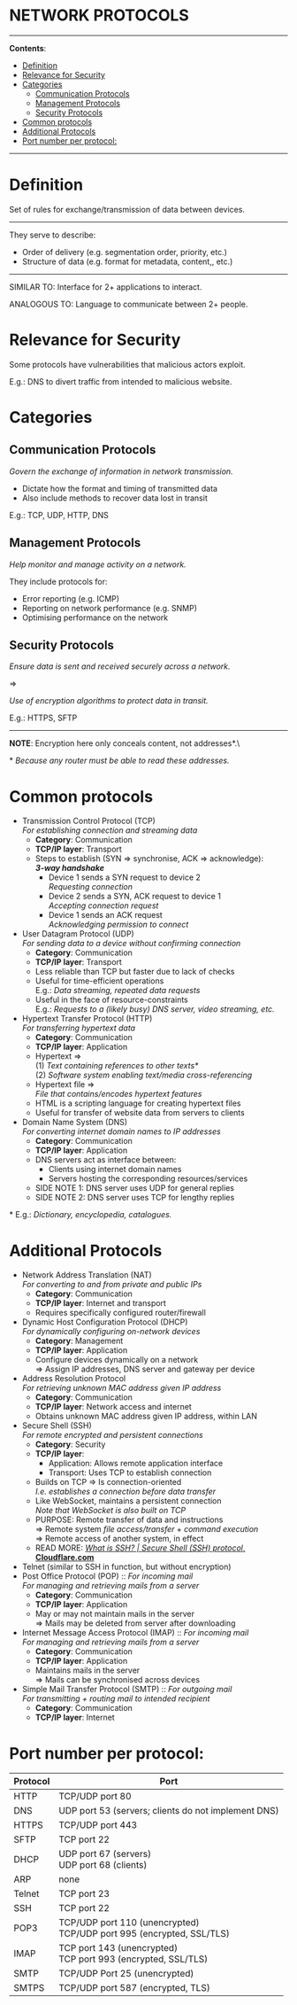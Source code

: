 <h1>NETWORK PROTOCOLS</h1>

---

**Contents**:

- [Definition](#definition)
- [Relevance for Security](#relevance-for-security)
- [Categories](#categories)
  - [Communication Protocols](#communication-protocols)
  - [Management Protocols](#management-protocols)
  - [Security Protocols](#security-protocols)
- [Common protocols](#common-protocols)
- [Additional Protocols](#additional-protocols)
- [Port number per protocol:](#port-number-per-protocol)

---

# Definition
Set of rules for exchange/transmission of data between devices.

---

They serve to describe:

- Order of delivery (e.g. segmentation order, priority, etc.)
- Structure of data (e.g. format for metadata, content,, etc.)

---

SIMILAR TO: Interface for 2+ applications to interact.

ANALOGOUS TO: Language to communicate between 2+ people.

# Relevance for Security
Some protocols have vulnerabilities that malicious actors exploit.

E.g.: DNS to divert traffic from intended to malicious website.

# Categories
## Communication Protocols
_Govern the exchange of information in network transmission._

- Dictate how the format and timing of transmitted data
- Also include methods to recover data lost in transit

E.g.: TCP, UDP, HTTP, DNS

## Management Protocols
_Help monitor and manage activity on a network._

They include protocols for:

- Error reporting (e.g. ICMP)
- Reporting on network performance (e.g. SNMP)
- Optimising performance on the network

## Security Protocols
_Ensure data is sent and received securely across a network._

=>

_Use of encryption algorithms to protect data in transit._

E.g.: HTTPS, SFTP

---

**NOTE**: Encryption here only conceals content, not addresses\*.\

\* _Because any router must be able to read these addresses._

# Common protocols
- Transmission Control Protocol (TCP) <br> _For establishing connection and streaming data_
    - **Category**: Communication
    - **TCP/IP layer**: Transport
    - Steps to establish (SYN => synchronise, ACK => acknowledge): <br> **_3-way handshake_**
        - Device 1 sends a SYN request to device 2 <br> _Requesting connection_
        - Device 2 sends a SYN, ACK request to device 1 <br> _Accepting connection request_
        - Device 1 sends an ACK request <br> _Acknowledging permission to connect_
- User Datagram Protocol (UDP) <br> _For sending data to a device without confirming connection_
    - **Category**: Communication
    - **TCP/IP layer**: Transport
    - Less reliable than TCP but faster due to lack of checks
    - Useful for time-efficient operations <br> E.g.: _Data streaming, repeated data requests_
    - Useful in the face of resource-constraints <br> E.g.: _Requests to a (likely busy) DNS server, video streaming, etc._
- Hypertext Transfer Protocol (HTTP) <br> _For transferring hypertext data_
    - **Category**: Communication
    - **TCP/IP layer**: Application
    - Hypertext => <br> (1) _Text containing references to other texts\*_ <br> (2) _Software system enabling text/media cross-referencing_
    - Hypertext file => <br> _File that contains/encodes hypertext features_
    - HTML is a scripting language for creating hypertext files
    - Useful for transfer of website data from servers to clients
- Domain Name System (DNS) <br> _For converting internet domain names to IP addresses_
    - **Category**: Communication
    - **TCP/IP layer**: Application
    - DNS servers act as interface between:
        - Clients using internet domain names
        - Servers hosting the corresponding resources/services
    - SIDE NOTE 1: DNS server uses UDP for general replies
    - SIDE NOTE 2: DNS server uses TCP for lengthy replies

\* E.g.: _Dictionary, encyclopedia, catalogues._

# Additional Protocols
- Network Address Translation (NAT) <br> _For converting to and from private and public IPs_
    - **Category**: Communication
    - **TCP/IP layer**: Internet and transport
    - Requires specifically configured router/firewall
- Dynamic Host Configuration Protocol (DHCP) <br> _For dynamically configuring on-network devices_
    - **Category**: Management
    - **TCP/IP layer**: Application
    - Configure devices dynamically on a network <br> => Assign IP addresses, DNS server and gateway per device
- Address Resolution Protocol <br> _For retrieving unknown MAC address given IP address_
    - **Category**: Communication
    - **TCP/IP layer**: Network access and internet
    - Obtains unknown MAC address given IP address, within LAN
- Secure Shell (SSH) <br> _For remote encrypted and persistent connections_
    - **Category**: Security
    - **TCP/IP layer**:
        - Application: Allows remote application interface
        - Transport: Uses TCP to establish connection
    - Builds on TCP => Is connection-oriented <br> _I.e. establishes a connection before data transfer_
    - Like WebSocket, maintains a persistent connection <br> _Note that WebSocket is also built on TCP_
    - PURPOSE: Remote transfer of data and instructions <br> => Remote system _file access/transfer_ + _command execution_ <br> => Remote access of another system, in effect
    - READ MORE: [_What is SSH? | Secure Shell (SSH) protocol_, **Cloudflare.com**](https://www.cloudflare.com/learning/access-management/what-is-ssh)
- Telnet (similar to SSH in function, but without encryption)
- Post Office Protocol (POP) :: _For incoming mail_ <br> _For managing and retrieving mails from a server_
    - **Category**: Communication
    - **TCP/IP layer**: Application
    - May or may not maintain mails in the server <br> => Mails may be deleted from server after downloading
- Internet Message Access Protocol (IMAP) :: _For incoming mail_  <br> _For managing and retrieving mails from a server_
    - **Category**: Communication
    - **TCP/IP layer**: Application
    - Maintains mails in the server <br> => Mails can be synchronised across devices
- Simple Mail Transfer Protocol (SMTP) :: _For outgoing mail_ <br> _For transmitting + routing mail to intended recipient_
    - **Category**: Communication
    - **TCP/IP layer**: Internet

# Port number per protocol:

| Protocol | Port |
| --- | --- |
| HTTP | TCP/UDP port 80 |
| DNS | UDP port 53 (servers; clients do not implement DNS) |
| HTTPS | TCP/UDP port 443 |
| SFTP | TCP port 22 |
| DHCP | UDP port 67 (servers) <br> UDP port 68 (clients) |
| ARP | none |
| Telnet | TCP port 23 |
| SSH | TCP port 22 |
| POP3 | TCP/UDP port 110 (unencrypted) <br> TCP/UDP port 995 (encrypted, SSL/TLS) |
| IMAP | TCP port 143 (unencrypted) <br> TCP port 993 (encrypted, SSL/TLS) |
| SMTP | TCP/UDP Port 25 (unencrypted) |
| SMTPS | TCP/UDP port 587 (encrypted, TLS) |